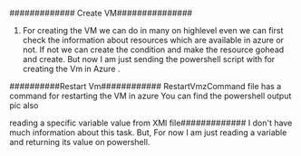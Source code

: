 ############# Create VM###############
1. For creating the VM we can do in many on highlevel even we can first check the information about resources which are available in azure or not. 
If not we can create the condition and make the resource gohead and create.
But now I am just sending the powershell script with for creating the Vm in Azure .



##########Restart Vm############
RestartVmzCommand file has a command for restarting the VM in azure
You can find the powershell output pic also

reading a specific variable value from XMl file#############
I don't have much information about this task. But, For now I am just reading a variable and returning its value on powershell.

